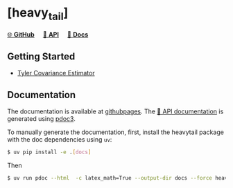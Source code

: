 # [heavy<sub>tail</sub>]


[🌐 **GitHub**](https://github.com/quantfinlib/heavy-tail)
&nbsp;&nbsp;&nbsp; [🔗 **API**](heavytail)
&nbsp;&nbsp;&nbsp; [📖 **Docs**](https://quantfinlib.github.io/heavy-tail/)


## Getting Started

* [Tyler Covariance Estimator](TylerCovariance.html)


## Documentation

The documentation is available at [githubpages](https://quantfinlib.github.io/heavy-tail/).
The [🔗 API documentation](heavytail) is generated using [pdoc3](https://pdoc3.github.io/pdoc/).

To manually generate the documentation, first, install the heavytail package with the doc dependencies using `uv`:
 
```bash
$ uv pip install -e .[docs]
```

Then

```bash
$ uv run pdoc --html  -c latex_math=True --output-dir docs --force heavytail
```